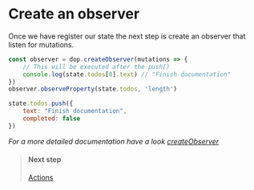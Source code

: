 
# Create an observer

Once we have register our state the next step is create an observer that listen for mutations.

```js
const observer = dop.createObserver(mutations => {
    // This will be executed after the push()
    console.log(state.todos[0].text) // "Finish documentation"
})
observer.observeProperty(state.todos, 'length')

state.todos.push({
    text: "Finish documentation",
    completed: false
})
```





*For a more detailed documentation have a look [createObserver](/api/javascript/createObserver)*





> #### Next step
> [Actions](/guide/javascript/actions)

